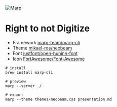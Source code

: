 ![Marp](https://img.shields.io/badge/marp--cli-4.2.2-0288d1?style=for-the-badge&logo=data:image/png;base64,iVBORw0KGgoAAAANSUhEUgAAAA4AAAAOCAYAAAAfSC3RAAAAUUlEQVQokWNgGD6AqePif3Sx9B2PMcQwNKFrTN/x+D9ejTBNyBphmnBqRNYE04isCatGdE1MHRf/o2vC0IhNE1PaXPwacWnCqxGfJoI2Dn4AAN0ZrMM1VUFvAAAAAElFTkSuQmCC)

# Right to not Digitize

* Framework [marp-team/marp-cli](https://github.com/marp-team/marp-cli)
* Theme [mikael-ros/neobeam](https://github.com/mikael-ros/neobeam)
* Font [justfont/open-huninn-font](https://github.com/justfont/open-huninn-font)
* Icon [FortAwesome/Font-Awesome](https://github.com/FortAwesome/Font-Awesome)

```
# install
brew install marp-cli

# preview
marp --server ./

# export
marp --theme themes/neobeam.css presentation.md
```
